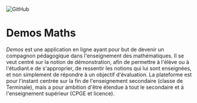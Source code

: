 ![GitHub](https://img.shields.io/github/license/sbenarroch/demos-maths?style=for-the-badge)

# Demos Maths

*Demos* est une application en ligne ayant pour but de devenir un compagnon pédagogique dans l'enseignement des mathématiques. Il se veut centré sur la notion de démonstration, afin de permettre à l'élève ou à l'étudiant.e de s'approprier, de ressentir les notions qui lui sont enseignées, et non simplement de répondre à un objectif d'évaluation.
La plateforme est pour l'instant centrée sur la fin de l'enseignement secondaire (classe de Terminale), mais a pour ambition d'être étendue à tout le secondaire et à l'enseignement supérieur (CPGE et licence).